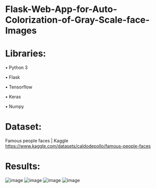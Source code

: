 # Flask-Web-App-for-Auto-Colorization-of-Gray-Scale-face-Images

# Libraries:
•	Python 3

•	Flask

•	Tensorflow

•	Keras

•	Numpy

# Dataset:

Famous people faces | Kaggle
https://www.kaggle.com/datasets/caldodepollo/famous-people-faces


# Results:
 
 ![image](https://user-images.githubusercontent.com/48028013/181109010-f63c160a-2e8a-4011-adb3-5410d562406a.png)
![image](https://user-images.githubusercontent.com/48028013/181109034-175598a1-d4e5-4307-b86c-f076df9a589c.png)
![image](https://user-images.githubusercontent.com/48028013/181109052-ddbe4208-a81e-4df6-80ce-55f786fbf53e.png)
![image](https://user-images.githubusercontent.com/48028013/181109065-db498c22-cd74-41fd-85bb-bfbfdc012d17.png)


 
 


